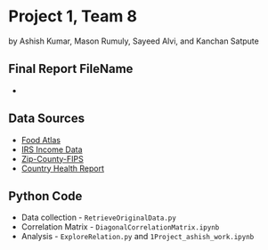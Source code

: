 # Project 1, Team 8
by Ashish Kumar, Mason Rumuly, Sayeed Alvi, and Kanchan Satpute

## Final Report FileName
 * 

## Data Sources
 * [Food Atlas](https://www.ers.usda.gov/data-products/food-environment-atlas/data-access-and-documentation-downloads)
 * [IRS Income Data](https://www.irs.gov/statistics/soi-tax-stats-individual-income-tax-statistics-zip-code-data-soi)
 * [Zip-County-FIPS](https://www.kaggle.com/danofer/zipcodes-county-fips-crosswalk/home)
 * [Country Health Report](http://www.countyhealthrankings.org/explore-health-rankings/rankings-data-documentation/national-data-documentation-2010-2016)

## Python Code
 * Data collection - `RetrieveOriginalData.py`
 * Correlation Matrix - `DiagonalCorrelationMatrix.ipynb`
 * Analysis - `ExploreRelation.py` and `1Project_ashish_work.ipynb`
